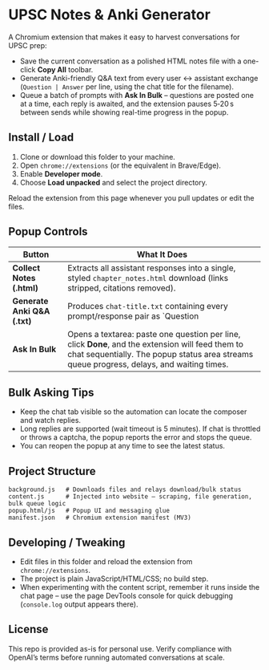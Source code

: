 # UPSC Notes & Anki Generator 

A Chromium extension that makes it easy to harvest  conversations for UPSC prep:

- Save the current conversation as a polished HTML notes file with a one-click **Copy All** toolbar.
- Generate Anki-friendly Q&A text from every user ↔ assistant exchange (`Question | Answer` per line, using the chat title for the filename).
- Queue a batch of prompts with **Ask In Bulk** – questions are posted one at a time, each reply is awaited, and the extension pauses 5‑20 s between sends while showing real-time progress in the popup.

## Install / Load

1. Clone or download this folder to your machine.
2. Open `chrome://extensions` (or the equivalent in Brave/Edge).
3. Enable **Developer mode**.
4. Choose **Load unpacked** and select the project directory.

Reload the extension from this page whenever you pull updates or edit the files.

## Popup Controls

| Button | What It Does |
| --- | --- |
| **Collect Notes (.html)** | Extracts all assistant responses into a single, styled `chapter_notes.html` download (links stripped, citations removed). |
| **Generate Anki Q&A (.txt)** | Produces `chat-title.txt` containing every prompt/response pair as `Question | Answer`. |
| **Ask In Bulk** | Opens a textarea: paste one question per line, click **Done**, and the extension will feed them to chat sequentially. The popup status area streams queue progress, delays, and waiting times. |

## Bulk Asking Tips

- Keep the chat tab visible so the automation can locate the composer and watch replies.
- Long replies are supported (wait timeout is 5 minutes). If chat is throttled or throws a captcha, the popup reports the error and stops the queue.
- You can reopen the popup at any time to see the latest status.

## Project Structure

```
background.js   # Downloads files and relays download/bulk status
content.js      # Injected into website – scraping, file generation, bulk queue logic
popup.html/js   # Popup UI and messaging glue
manifest.json   # Chromium extension manifest (MV3)
```

## Developing / Tweaking

- Edit files in this folder and reload the extension from `chrome://extensions`.
- The project is plain JavaScript/HTML/CSS; no build step.
- When experimenting with the content script, remember it runs inside the chat page – use the page DevTools console for quick debugging (`console.log` output appears there).

## License

This repo is provided as-is for personal use. Verify compliance with OpenAI’s terms before running automated conversations at scale.
